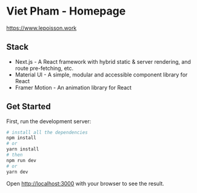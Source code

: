 # Viet Pham - Homepage

https://www.lepoisson.work

## Stack

- Next.js - A React framework with hybrid static & server rendering, and route pre-fetching, etc.
- Material UI - A simple, modular and accessible component library for React
- Framer Motion - An animation library for React

## Get Started

First, run the development server:

```bash
# install all the dependencies
npm install
# or
yarn install
# then
npm run dev
# or
yarn dev
```

Open [http://localhost:3000](http://localhost:3000) with your browser to see the result.
